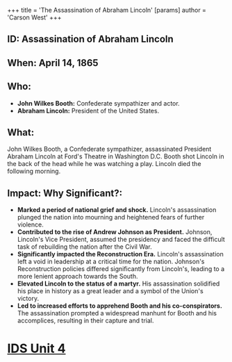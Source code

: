 +++
 title = 'The Assassination of Abraham Lincoln'
[params]
	author = 'Carson West'
+++
## ID: Assassination of Abraham Lincoln

## When: April 14, 1865

## Who: 
* **John Wilkes Booth:** Confederate sympathizer and actor.
* **Abraham Lincoln:** President of the United States.

## What: 
John Wilkes Booth, a Confederate sympathizer, assassinated President Abraham Lincoln at Ford's Theatre in Washington D.C. Booth shot Lincoln in the back of the head while he was watching a play. Lincoln died the following morning. 

## Impact: Why Significant?: 
* **Marked a period of national grief and shock.** Lincoln's assassination plunged the nation into mourning and heightened fears of further violence.
* **Contributed to the rise of Andrew Johnson as President.** Johnson, Lincoln's Vice President, assumed the presidency and faced the difficult task of rebuilding the nation after the Civil War.
* **Significantly impacted the Reconstruction Era.** Lincoln's assassination left a void in leadership at a critical time for the nation. Johnson's Reconstruction policies differed significantly from Lincoln's, leading to a more lenient approach towards the South.
* **Elevated Lincoln to the status of a martyr.** His assassination solidified his place in history as a great leader and a symbol of the Union's victory.
* **Led to increased efforts to apprehend Booth and his co-conspirators.**  The assassination prompted a widespread manhunt for Booth and his accomplices, resulting in their capture and trial.

# [IDS Unit 4](./../ids-unit-4/)